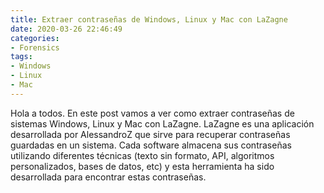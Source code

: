 ```yaml
---
title: Extraer contraseñas de Windows, Linux y Mac con LaZagne
date: 2020-03-26 22:46:49
categories:
- Forensics
tags:
- Windows
- Linux
- Mac
---
```


Hola a todos. En este post vamos a ver como extraer contraseñas de sistemas Windows, Linux y Mac con LaZagne. LaZagne es una aplicación desarrollada por AlessandroZ que sirve para recuperar contraseñas guardadas en un sistema. Cada software almacena sus contraseñas utilizando diferentes técnicas (texto sin formato, API, algoritmos personalizados, bases de datos, etc) y esta herramienta ha sido desarrollada para encontrar estas contraseñas.

